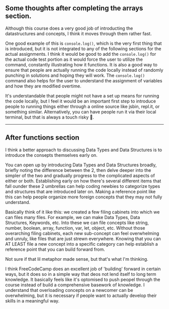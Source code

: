 ## Some thoughts after completing the arrays section. 

Although this course does a very good job of introducting the datastructures and concepts, I think it moves through them rather fast.

One good example of this is `console.log()`, which is the very first thing that is introduced, but it is not integrated to any of the following sections for the actual assignments. I think it would be good to add the `console.log()` for the actual code test portion as it would force the user to utilize the command, constantly illustrating how it functions. It is also a good way to ensure that people are actually running the code locally instead of randomly punching in solutions and hoping they will work.
The `console.log()` command also helps for the user to understand the assignment of variables and how they are modified overtime.

It's understandable that people might not have a set up means for running the code locally, but I feel it would be an important first step to introduce people to running things either through a online source like jsbin, repl.it, or something similar. Alternatively, you can have people run it via their local terminal, but that is always a touch risky 😬.

---

## After functions section

I think a better approach to discussing Data Types and Data Structures is to introduce the consepts themselves early on.

You can open up by introducing Data Types and Data Structures broadly, briefly noting the difference between the 2, then delve deeper into the simpler of the two and gradually progress to the complicated aspects of either or both. Establishing early on how there's several different items that fall ounder these 2 umbrellas can help coding newbies to categorize types and structures that are introduced later on. Making a reference point like this can help people organize more foreign concepts that they may not fully understand.

Basically think of it like this: we created a few filing cabinets into which we can files many files. For example, we can make Data Types, Data Structures, Keywords, etc. Into these we can file concepts like string, number, boolean, array, function, var, let, object, etc. Without those overarching filing cabinets, each new sub-concept can feel overwhelming and unruly, like files that are just strewn everywhere. Knowing that you can AT LEAST file a new concept into a specific category can help establish a reference point that you can build forward from.

Not sure if that lil metaphor made sense, but that's what I'm thinking. 

I think FreeCodeCamp does an excellent job of 'building' forward in certain ways, but it does so in a simple way that deos not lend itself to long term knowledge. It basically feels like it's optomised to push peopel through the course instead of build a comprehensive basework of knowledge. I understand that overloading concepts on a newcomer can be overwhelming, but it is necessary if people want to actually develop their skills in a meaningful way. 